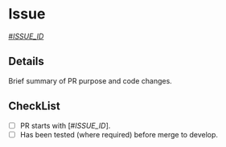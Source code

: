 # Issue

[#_ISSUE_ID_](https://github.com/asos-craigmorten/opine/issues/_ISSUE_ID_)

## Details

Brief summary of PR purpose and code changes.

## CheckList

- [ ] PR starts with [#_ISSUE_ID_].
- [ ] Has been tested (where required) before merge to develop.
